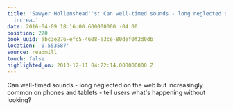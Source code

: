 ```yaml
---
title: 'Sawyer Hollenshead''s: Can well-timed sounds - long neglected on the web but
  increa…'
date: 2016-04-09 18:16:00.600000000 -04:00
position: 270
book_uuid: abc3e276-efc5-4608-a3ce-80def0f2d0db
location: '0.553587'
source: readmill
touch: false
highlighted_on: 2013-12-11 04:22:14.000000000 Z
---
```


Can well-timed sounds - long neglected on the web but increasingly common on phones and tablets - tell users what's happening without looking?